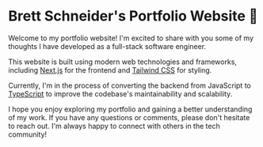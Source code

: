 # Brett Schneider's Portfolio Website 🚀

Welcome to my portfolio website! I'm excited to share with you some of my thoughts I have developed as a full-stack software engineer.

This website is built using modern web technologies and frameworks, including [Next.js](https://nextjs.org) for the frontend and [Tailwind CSS](https://tailwindcss.com) for styling.

Currently, I'm in the process of converting the backend from JavaScript to [TypeScript](https://www.typescriptlang.org/) to improve the codebase's maintainability and scalability.

I hope you enjoy exploring my portfolio and gaining a better understanding of my work. If you have any questions or comments, please don't hesitate to reach out. I'm always happy to connect with others in the tech community!
